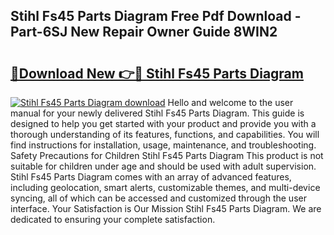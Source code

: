 ## Stihl Fs45 Parts Diagram Free Pdf Download - Part-6SJ New Repair Owner Guide 8WIN2

# <h2><a href="http://dfkxu2.blite.top/?on=Stihl+Fs45+Parts+Diagram">🔗Download New 👉🔴 Stihl Fs45 Parts Diagram</a></h2>

[![Stihl Fs45 Parts Diagram download](https://i.imgur.com/lujVjoI.png)](http://dfkxu2.blite.top/?on=Stihl+Fs45+Parts+Diagram)
Hello and welcome to the user manual for your newly delivered Stihl Fs45 Parts Diagram. This guide is designed to help you get started with your product and provide you with a thorough understanding of its features, functions, and capabilities. You will find instructions for installation, usage, maintenance, and troubleshooting. Safety Precautions for Children Stihl Fs45 Parts Diagram This product is not suitable for children under age and should be used with adult supervision. Stihl Fs45 Parts Diagram comes with an array of advanced features, including geolocation, smart alerts, customizable themes, and multi-device syncing, all of which can be accessed and customized through the user interface. Your Satisfaction is Our Mission Stihl Fs45 Parts Diagram. We are dedicated to ensuring your complete satisfaction.
